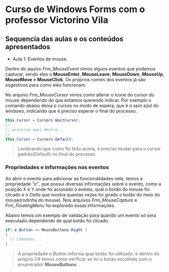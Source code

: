 # Curso de Windows Forms com o professor Victorino Vila

## Sequencia das aulas e os conteúdos apresentados

- Aula 1: Eventos de mouse.

Dentro do aquivo *Frm_MouseEvent* vimos alguns eventos que podemos capturar, sendo eles o **MouseEnter**, **MouseLeave**, **MouseDown**, **MouseUp**, **MouseMove** e **MouseClick**. Os próprios nomes dos eventos já são sugestivos para como eles funcionam.

No arquivo *Frm_MouseCursor* vimos como alterar o ícone do cursor do mouse dependendo do que estamos querendo indicar. Por exemplo o comando abaixo deixa o cursos no modo de espera, que é o spin azul do windows, indicando que é preciso esperar o final do processo.

```C#
this.Cursor = Cursors.WaitCursor;
// 
// processo aqui dentro...
// 
this.Cursor = Cursors.Default;
```

> Lembrando que como foi feito acima, é preciso mudar para o cursor padrão(Default) no final do processo.

### Propriedades e informações nos eventos

Ao abrir o evento para adicionar as funcionalidades nele, temos a propriedade *"e"*, que possui diversas informações sobre o evento, como a posição X e Y onde foi acionado o evento, qual o botão do mouse foi clicado e o *Delta* que mostra quantas vezes foi girado o botão do meio do mouse(rodinha do mouse). Nos arquivos *Frm_MouseCapture* e *Frm_FloatingMenu* foi explorado essas informações.

Abaixo temos um exemplo de validação para quando um evento só sera executado dependendo de qual botão foi clicado.

```C#
if( e.Button == MouseButtons.Right )
{
  // Comandos...
}
```

> A propriedade *e.Button* informa qual botão foi utilizado, e dentro do próprio C# temos como verificar se foi o botão escolhido com o enumerador **MouseButtons**.
